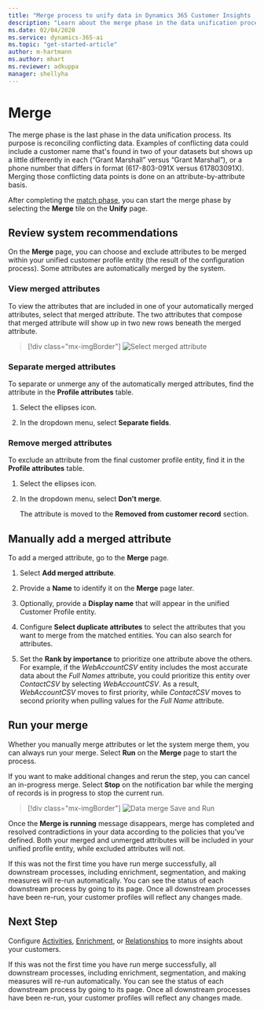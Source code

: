 ```yaml
---
title: "Merge process to unify data in Dynamics 365 Customer Insights | Microsoft Docs"
description: "Learn about the merge phase in the data unification process of Dynamics 365 Customer Insights."
ms.date: 02/04/2020
ms.service: dynamics-365-ai
ms.topic: "get-started-article"
author: m-hartmann
ms.author: mhart
ms.reviewer: adkuppa
manager: shellyha
---
```


# Merge

The merge phase is the last phase in the data unification process. Its purpose is reconciling conflicting data. Examples of conflicting data could include a customer name that's found in two of your datasets but shows up a little differently in each (“Grant Marshall” versus “Grant Marshal”), or a phone number that differs in format (617-803-091X versus 617803091X). Merging those conflicting data points is done on an attribute-by-attribute basis.

After completing the [match phase](pm-match.md), you can start the merge phase by selecting the **Merge** tile on the **Unify** page.

## Review system recommendations

On the **Merge** page, you can choose and exclude attributes to be merged within your unified customer profile entity (the result of the configuration process). Some attributes are automatically merged by the system.

### View merged attributes

To view the attributes that are included in one of your automatically merged attributes, select that merged attribute. The two attributes that compose that merged attribute will show up in two new rows beneath the merged attribute.

> [!div class="mx-imgBorder"]
> ![Select merged attribute](media/configure-data-merge-profile-attributes.png "Select merged attribute")

### Separate merged attributes

To separate or unmerge any of the automatically merged attributes, find the attribute in the **Profile attributes** table.

1. Select the ellipses icon.
  
2. In the dropdown menu, select **Separate fields**.

### Remove merged attributes

To exclude an attribute from the final customer profile entity, find it in the **Profile attributes** table.

1. Select the ellipses icon.
  
2. In the dropdown menu, select **Don't merge**.

   The attribute is moved to the **Removed from customer record** section.

## Manually add a merged attribute

<!--needs more details and screenshots-->

To add a merged attribute, go to the **Merge** page.

1. Select **Add merged attribute**.

2. Provide a **Name** to identify it on the **Merge** page later.

3. Optionally, provide a **Display name** that will appear in the unified Customer Profile entity.

4. Configure **Select duplicate attributes** to select the attributes that you want to merge from the matched entities. You can also search for attributes.

5. Set the **Rank by importance** to prioritize one attribute above the others. For example, if the *WebAccountCSV* entity includes the most accurate data about the *Full Names* attribute, you could prioritize this entity over *ContactCSV* by selecting *WebAccountCSV*. As a result, *WebAccountCSV* moves to first priority, while *ContactCSV* moves to second priority when pulling values for the *Full Name* attribute.

## Run your merge

Whether you manually merge attributes or let the system merge them, you can always run your merge. Select **Run** on the **Merge** page to start the process.

If you want to make additional changes and rerun the step, you can cancel an in-progress merge. Select **Stop** on the notification bar while the merging of records is in progress to stop the current run.

> [!div class="mx-imgBorder"]
> ![Data merge Save and Run](media/configure-data-merge-save-run.png "Data merge Save and Run")

Once the **Merge is running** message disappears, merge has completed and resolved contradictions in your data according to the policies that you've defined. Both your merged and unmerged attributes will be included in your unified profile entity, while excluded attributes will not.

If this was not the first time you have run merge successfully, all downstream processes, including enrichment, segmentation, and making measures will re-run automatically. You can see the status of each downstream process by going to its page. Once all downstream processes have been re-run, your customer profiles will reflect any changes made.

## Next Step

Configure [Activities](pm-activities.md), [Enrichment](pm-enrichment.md), or [Relationships](pm-relationships.md) to more insights about your customers.

If this was not the first time you have run merge successfully, all downstream processes, including enrichment, segmentation, and making measures will re-run automatically. You can see the status of each downstream process by going to its page. Once all downstream processes have been re-run, your customer profiles will reflect any changes made.
